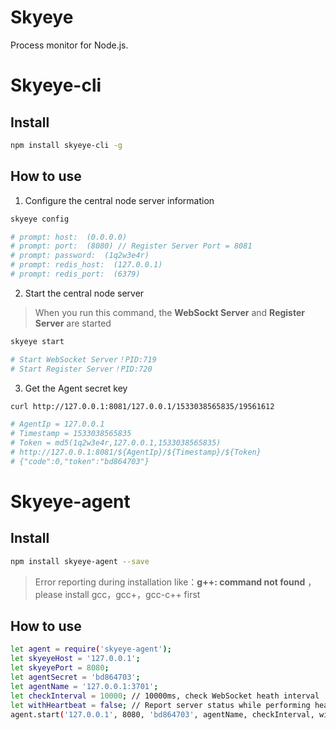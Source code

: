 Skyeye
=========================
Process monitor for Node.js.

# Skyeye-cli

## Install

```bash
npm install skyeye-cli -g
```

## How to use
1. Configure the central node server information

```bash
skyeye config

# prompt: host:  (0.0.0.0) 
# prompt: port:  (8080) // Register Server Port = 8081
# prompt: password:  (1q2w3e4r) 
# prompt: redis_host:  (127.0.0.1) 
# prompt: redis_port:  (6379) 
```

2. Start the central node server
> When you run this command, the **WebSockt Server** and **Register Server** are started

```bash
skyeye start

# Start WebSocket Server！PID:719
# Start Register Server！PID:720
```

3. Get the Agent secret key

```bash
curl http://127.0.0.1:8081/127.0.0.1/1533038565835/19561612

# AgentIp = 127.0.0.1
# Timestamp = 1533038565835
# Token = md5(1q2w3e4r,127.0.0.1,1533038565835)
# http://127.0.0.1:8081/${AgentIp}/${Timestamp}/${Token}
# {"code":0,"token":"bd864703"}
```

# Skyeye-agent

## Install

```bash
npm install skyeye-agent --save
```

> Error reporting during installation like：**g++: command not found** ，please install gcc，gcc+，gcc-c++ first

## How to use

```bash
let agent = require('skyeye-agent');
let skyeyeHost = '127.0.0.1';
let skyeyePort = 8080;
let agentSecret = 'bd864703';
let agentName = '127.0.0.1:3701';
let checkInterval = 10000; // 10000ms, check WebSocket heath interval
let withHeartbeat = false; // Report server status while performing health checks
agent.start('127.0.0.1', 8080, 'bd864703', agentName, checkInterval, withHeartbeat);
```

